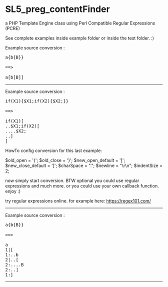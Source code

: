 SL5_preg_contentFinder
======================

a PHP Template Engine class using Perl Compatible Regular Expressions (PCRE)

See complete examples inside example folder or inside the test folder. :)


Example source conversion :

<pre>
a{b{B}}

==>

a[b[B]]
</pre>
______________________

Example source conversion :
<pre>
if(X1){$X1;if(X2){$X2;}}

==>

if(X1)[
..$X1;if(X2)[
....$X2;
..]
]
</pre>
HowTo config conversion for this last example:

$old_open = '{';
$old_close = '}';
$new_open_default = '[';
$new_close_default = ']';
$charSpace = ".";
$newline = "\r\n";
$indentSize = 2;

now simply start conversion. BTW optional you could use regular expressions and much more. or you could use your own callback function. enjoy :) 

try regular expressions online. for example here: https://regex101.com/

______________________

Example source conversion :
<pre>
a{b{B}}

==>

a
1|[
1:..b
2|..[
2:....B
2:..]
1:]
</pre>
______________________


